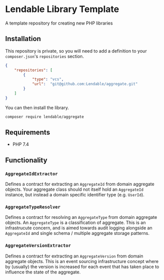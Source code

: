 Lendable Library Template
====================
A template repository for creating new PHP libraries

## Installation
This repository is private, so you will need to add a definition to your 
`composer.json`'s `repositories` section.

```json
{
    "repositories": [
        {
            "type": "vcs",
            "url":  "git@github.com:Lendable/aggregate.git"
        }
    ]
}
```

You can then install the library.

```bash
composer require lendable/aggregate
```

## Requirements
* PHP 7.4
 
## Functionality

### `AggregateIdExtractor`
Defines a contract for extracting an `AggregateId` from domain aggregate objects. Your aggregate class should not itself hold an `AggregateId` instance, but instead a domain specific identifier type (e.g. `UserId`).

### `AggregateTypeResolver`
Defines a contract for resolving an `AggregateType` from domain aggregate objects. An `AggregateType` is a classification of aggregate. This is an infrastrucute concern, and is aimed towards audit logging alongside an `AggregateId` and single schema / multiple aggregate storage patterns.

### `AggregateVersionExtractor`
Defines a contract for extracting an `AggregateVersion` from domain aggregate objects. This is an event sourcing infrastructure concept where by (usually) the version is increased for each event that has taken place to influence the state of the aggregate.
